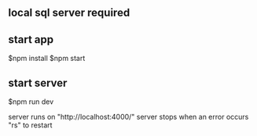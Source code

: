 ## local sql server required

## start app
$npm install
$npm start

## start server
$npm run dev

server runs on "http://localhost:4000/"
server stops when an error occurs "rs" to restart

